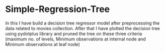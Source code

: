 # Simple-Regression-Tree
In this I have build a decision tree regressor model after preprocessing the data related to movies collection. After that I have plotted the decision tree using pydotplus library and pruned the tree on these three criteria (maximum no. of levels, Minimum observations at internal node and Minimum observations at leaf node)
